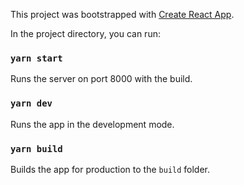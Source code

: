 This project was bootstrapped with [Create React App](https://github.com/facebook/create-react-app).

In the project directory, you can run:

### `yarn start`

Runs the server on port 8000 with the build.<br />

### `yarn dev`

Runs the app in the development mode.<br />

### `yarn build`

Builds the app for production to the `build` folder.<br />

